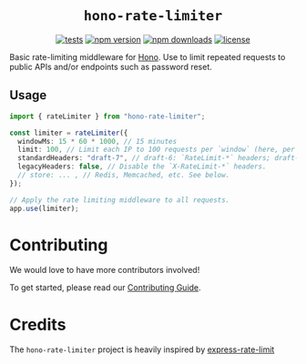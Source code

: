 <h1 align="center"> <code>hono-rate-limiter</code> </h1>

<div align="center">

[![tests](https://img.shields.io/github/actions/workflow/status/hono-rate-limiter/hono-rate-limiter/ci.yaml)](https://github.com/hono-rate-limiter/hono-rate-limiter/actions/workflows/ci.yaml)
[![npm version](https://img.shields.io/npm/v/hono-rate-limiter.svg)](https://npmjs.org/package/hono-rate-limiter "View this project on NPM")
[![npm downloads](https://img.shields.io/npm/dm/hono-rate-limiter)](https://www.npmjs.com/package/hono-rate-limiter)
[![license](https://img.shields.io/npm/l/hono-rate-limiter)](LICENSE)

</div>

Basic rate-limiting middleware for [Hono](https://hono.dev/). Use to
limit repeated requests to public APIs and/or endpoints such as password reset.

## Usage

```ts
import { rateLimiter } from "hono-rate-limiter";

const limiter = rateLimiter({
  windowMs: 15 * 60 * 1000, // 15 minutes
  limit: 100, // Limit each IP to 100 requests per `window` (here, per 15 minutes).
  standardHeaders: "draft-7", // draft-6: `RateLimit-*` headers; draft-7: combined `RateLimit` header
  legacyHeaders: false, // Disable the `X-RateLimit-*` headers.
  // store: ... , // Redis, Memcached, etc. See below.
});

// Apply the rate limiting middleware to all requests.
app.use(limiter);
```

# Contributing

We would love to have more contributors involved!

To get started, please read our [Contributing Guide](https://github.com/rhinobase/hono-rate-limiter/blob/main/CONTRIBUTING.md).

# Credits

The `hono-rate-limiter` project is heavily inspired by [express-rate-limit](https://github.com/express-rate-limit/express-rate-limit)
